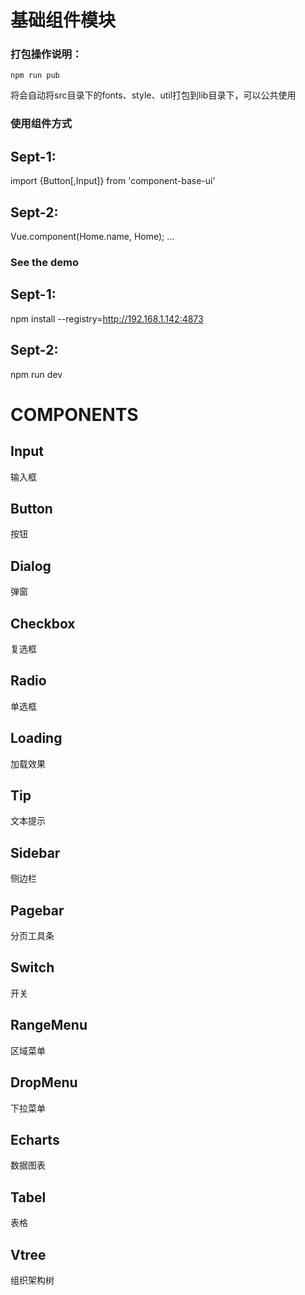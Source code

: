 ﻿# 基础组件模块
### 打包操作说明：
```
npm run pub
```
将会自动将src目录下的fonts、style、util打包到lib目录下，可以公共使用

### 使用组件方式

## Sept-1:
import {Button[,Input]} from 'component-base-ui'

## Sept-2:
Vue.component(Home.name, Home);
...

### See the demo

## Sept-1:
npm install --registry=http://192.168.1.142:4873

## Sept-2:
npm run dev

# COMPONENTS

## Input
输入框

## Button
按钮

## Dialog
弹窗

## Checkbox
复选框

## Radio
单选框

## Loading
加载效果

## Tip
文本提示

## Sidebar
侧边栏

## Pagebar
分页工具条

## Switch
开关

## RangeMenu
区域菜单

## DropMenu
下拉菜单

## Echarts
数据图表

## Tabel
表格

## Vtree
组织架构树
